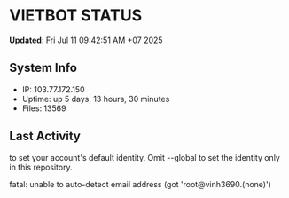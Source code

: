 # VIETBOT STATUS
**Updated**: Fri Jul 11 09:42:51 AM +07 2025

## System Info
- IP: 103.77.172.150
- Uptime: up 5 days, 13 hours, 30 minutes
- Files: 13569

## Last Activity

to set your account's default identity.
Omit --global to set the identity only in this repository.

fatal: unable to auto-detect email address (got 'root@vinh3690.(none)')
